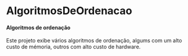 # AlgoritmosDeOrdenacao

<div>
  <h4>Algoritmos de ordenação</h4>
  <div>
  <p>
     Este projeto exibe vários algoritmos de ordenação, algums com um alto custo de mémoria, outros com alto custo de hardware.
    </p>
  </div>
</div>
